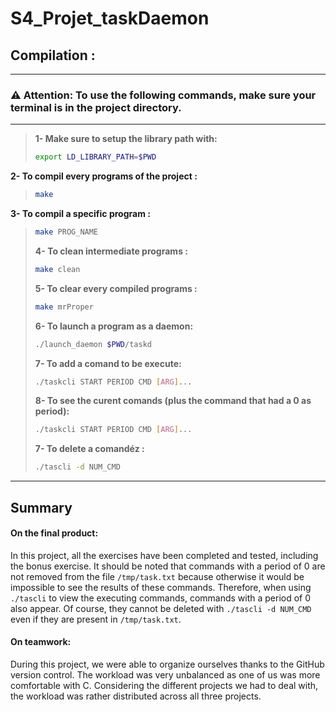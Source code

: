 # S4_Projet_taskDaemon

## Compilation :
________________________________
### ⚠️ **Attention:** To use the following commands, make sure your terminal is in the project directory.
_______
> __1- Make sure to setup the library path with:__
>
> ```sh
> export LD_LIBRARY_PATH=$PWD
> ```
> 
 __2- To compil every programs of the project :__ 
> ```sh
> make
> ```
> 
 __3- To compil a specific program :__
> ```sh
> make PROG_NAME
> ```
>
>__4- To clean intermediate programs :__
>```sh
>make clean
>```
>
>__5- To clear every compiled programs :__
>```sh
>make mrProper
>```
>
>__6- To launch a program as a daemon:__
>```sh
>./launch_daemon $PWD/taskd
>```
>
>__7- To add a comand to be execute:__
>```sh
>./taskcli START PERIOD CMD [ARG]...
>```
>
>__8- To see the curent comands (plus the command that had a 0 as period):__
>```sh
>./taskcli START PERIOD CMD [ARG]...
>```
>
>__7- To delete a comandéz :__
>```sh
>./tascli -d NUM_CMD
>```

______
## Summary

#### On the final product:

In this project, all the exercises have been completed and tested, including the bonus exercise. It should be noted that commands with a period of 0 are not removed from the file `/tmp/task.txt` because otherwise it would be impossible to see the results of these commands. Therefore, when using `./tascli` to view the executing commands, commands with a period of 0 also appear. Of course, they cannot be deleted with `./tascli -d NUM_CMD` even if they are present in `/tmp/task.txt`.

#### On teamwork:

During this project, we were able to organize ourselves thanks to the GitHub version control. The workload was very unbalanced as one of us was more comfortable with C. Considering the different projects we had to deal with, the workload was rather distributed across all three projects.


